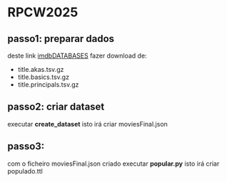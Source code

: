 # RPCW2025

## passo1: preparar dados

deste link [imdbDATABASES](https://datasets.imdbws.com) fazer download de:

- title.akas.tsv.gz
- title.basics.tsv.gz
- title.principals.tsv.gz

## passo2: criar dataset

executar **create_dataset**
isto irá criar moviesFinal.json

## passo3:

com o ficheiro moviesFinal.json criado
executar **popular.py**
isto irá criar populado.ttl
